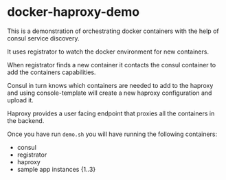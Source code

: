# docker-haproxy-demo


This is a demonstration of orchestrating docker containers with the help of consul service discovery.

It uses registrator to watch the docker environment for new containers.

When registrator finds a new container it contacts the consul container to add the containers capabilities.

Consul in turn knows which containers are needed to add to the haproxy and using console-template will create a new haproxy configuration and upload it.

Haproxy provides a user facing endpoint that proxies all the containers in the backend.

Once you have run `demo.sh` you will have running the following containers:

  * consul
  * registrator
  * haproxy
  * sample app instances {1..3}
  
